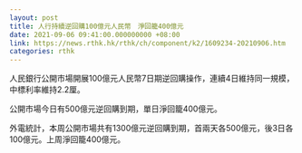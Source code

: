```yaml
---
layout: post
title: 人行持續逆回購100億元人民幣　淨回籠400億元
date: 2021-09-06 09:41:00.000000000 +08:00
link: https://news.rthk.hk/rthk/ch/component/k2/1609234-20210906.htm
categories: rthk
---
```


人民銀行公開市場開展100億元人民幣7日期逆回購操作，連續4日維持同一規模，中標利率維持2.2厘。

公開市場今日有500億元逆回購到期，單日淨回籠400億元。

外電統計，本周公開市場共有1300億元逆回購到期，首兩天各500億元，後3日各100億元。上周淨回籠400億元。
